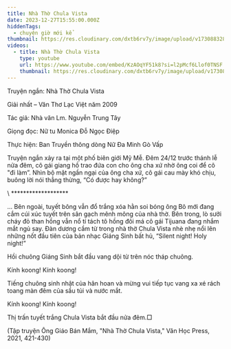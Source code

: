```yaml
---
title: Nhà Thờ Chula Vista
date: 2023-12-27T15:55:00.000Z
hiddenTags:
  - chuyện giờ mới kể
thumbnail: https://res.cloudinary.com/dxtb6rv7y/image/upload/v1730883284/nha_tho_chulavista_o5sjut.jpg
videos:
  - title: Nhà Thờ Chula Vista
    type: youtube
    url: https://www.youtube.com/embed/KzAOqYF51k8?si=l2pMcf6Llof0TNSF
    thumbnail: https://res.cloudinary.com/dxtb6rv7y/image/upload/v1730883284/nha_tho_chulavista_o5sjut.jpg
---
```

Truyện ngắn: Nhà Thờ Chula Vista

Giải nhất – Văn Thơ Lạc Việt năm 2009

Tác giả: Nhà văn Lm. Nguyễn Trung Tây

Giọng đọc: Nữ tu Monica Đỗ Ngọc Điệp

Thực hiện: Ban Truyền thông dòng Nữ Đa Minh Gò Vấp

Truyện ngắn xảy ra tại một phố biên giới Mỹ Mễ. Đêm 24/12 trước thánh lễ nửa đêm, cô gái giang hồ trao đứa con cho ông cha xứ nhờ ông coi để cô "đi làm”. Nhìn bộ mặt ngần ngại của ông cha xứ, cô gái cau mày khó chịu, buông lời nói thẳng thừng, “Có được hay không?”

\    \*\*\*\*\*\*\*\*\*\*\*\*\*\*\*\*\*\**

... Bên ngoài, tuyết bông vẫn đổ trắng xóa hằn soi bóng ông Bõ mới đang cắm cúi xúc tuyết trên sân gạch mênh mông của nhà thờ. Bên trong, lò sưởi cháy đỏ than hồng vẫn nổ tí tách tô hồng đôi má cô gái Tijuana đang nhắm mắt ngủ say. Đàn dương cầm từ trong nhà thờ Chula Vista nhè nhẹ nổi lên những nốt đầu tiên của bản nhạc Giáng Sinh bất hủ, “Silent night! Holy night!” 

Hồi chuông Giáng Sinh bắt đầu vang dội từ trên nóc tháp chuông. 

Kính koong! Kính koong! 

Tiếng chuông sinh nhật của hân hoan và mừng vui tiếp tục vang xa xé rách toang màn đêm của sầu tủi và nước mắt. 

Kính koong! Kính koong!

Thị trấn tuyết trắng Chula Vista bắt đầu nửa đêm.□

(Tập truyện Ông Giáo Bán Mắm, "Nhà Thờ Chula Vista," Văn Học Press, 2021, 421-430)

